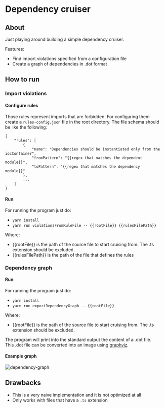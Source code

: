 # Dependency cruiser
## About
Just playing around building a simple dependency cruiser.

Features:
- Find import violations specified from a configuration file
- Create a graph of dependencies in .dot format

## How to run
### Import violations
#### Configure rules
Those rules represent imports that are forbidden. For configuring them create a `rules-config.json` file in the root directory.
The file schema should be like the following:
````
{
    "rules": [
        {
            "name": "Dependencies should be instantiated only from the iocContainer",
            "fromPattern": "{{regex that matches the dependent module}}",
            "toPattern": "{{regex that matches the dependency module}}"
        },
        ...
    ]
}
````
#### Run
For running the program just do:
- `yarn install`
- `yarn run violationsFromRuleFile -- {{rootFile}} {{rulesFilePath}}`

Where:
- {{rootFile}} is the path of the source file to start cruising from. The .ts extension should be excluded.
- {{rulesFilePath}} is the path of the file that defines the rules

### Dependency graph
#### Run
For running the program just do:
- `yarn install`
- `yarn run exportDependencyGraph -- {{rootFile}}`

Where:
- {{rootFile}} is the path of the source file to start cruising from. The .ts extension should be excluded.

The program will print into the standard output the content of a .dot file. This .dot file can be converted into an image using [graphviz](https://www.graphviz.org/doc/info/command.html).

#### Example graph
![dependency-graph](https://user-images.githubusercontent.com/12635493/227739484-a51b3115-5560-4faa-b4d0-7fb906f7b7bd.png)

## Drawbacks
- This is a very naive implementation and it is not optimized at all
- Only works with files that have a `.ts` extension
